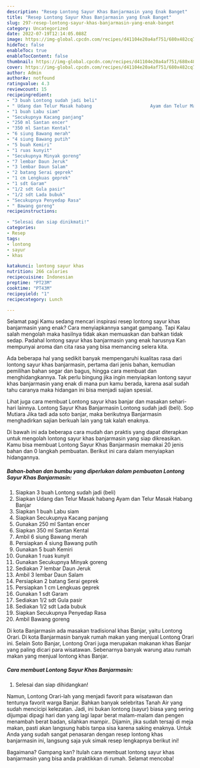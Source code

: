 ```yaml
---
description: "Resep Lontong Sayur Khas Banjarmasin yang Enak Banget"
title: "Resep Lontong Sayur Khas Banjarmasin yang Enak Banget"
slug: 297-resep-lontong-sayur-khas-banjarmasin-yang-enak-banget
category: Uncategorized
date: 2022-07-19T12:14:05.088Z
image: https://img-global.cpcdn.com/recipes/d41104e20a4af751/680x482cq70/lontong-sayur-khas-banjarmasin-foto-resep-utama.jpg
hideToc: false
enableToc: true
enableTocContent: false
thumbnail: https://img-global.cpcdn.com/recipes/d41104e20a4af751/680x482cq70/lontong-sayur-khas-banjarmasin-foto-resep-utama.jpg
cover: https://img-global.cpcdn.com/recipes/d41104e20a4af751/680x482cq70/lontong-sayur-khas-banjarmasin-foto-resep-utama.jpg
author: Admin
authorAv: notfound
ratingvalue: 4.3
reviewcount: 15
recipeingredient:
- "3 buah Lontong sudah jadi beli"
- " Udang dan Telur Masak habang                      Ayam dan Telur Masak Habang Banjar"
- "1 buah Labu siam"
- "Secukupnya Kacang panjang"
- "250 ml Santan encer"
- "350 ml Santan Kental"
- "6 siung Bawang merah"
- "4 siung Bawang putih"
- "5 buah Kemiri"
- "1 ruas kunyit"
- "Secukupnya Minyak goreng"
- "7 lembar Daun Jeruk"
- "3 lembar Daun Salam"
- "2 batang Serai geprek"
- "1 cm Lengkuas geprek"
- "1 sdt Garam"
- "1/2 sdt Gula pasir"
- "1/2 sdt Lada bubuk"
- "Secukupnya Penyedap Rasa"
- " Bawang goreng"
recipeinstructions:

- "Selesai dan siap dinikmati!"
categories:
- Resep
tags:
- lontong
- sayur
- khas

katakunci: lontong sayur khas 
nutrition: 266 calories
recipecuisine: Indonesian
preptime: "PT23M"
cooktime: "PT43M"
recipeyield: "1"
recipecategory: Lunch

---
```



Selamat pagi Kamu sedang mencari inspirasi resep lontong sayur khas banjarmasin yang enak? Cara menyiapkannya sangat gampang. Tapi Kalau salah mengolah maka hasilnya tidak akan memuaskan dan bahkan tidak sedap. Padahal lontong sayur khas banjarmasin yang enak harusnya Kan mempunyai aroma dan cita rasa yang bisa memancing selera kita.


Ada beberapa hal yang sedikit banyak mempengaruhi kualitas rasa dari lontong sayur khas banjarmasin, pertama dari jenis bahan, kemudian pemilihan bahan segar dan bagus, hingga cara membuat dan menghidangkannya. Tak perlu bingung jika ingin menyiapkan lontong sayur khas banjarmasin yang enak di mana pun kamu berada, karena asal sudah tahu caranya maka hidangan ini bisa menjadi sajian spesial.

Lihat juga cara membuat Lontong sayur khas banjar dan masakan sehari-hari lainnya. Lontong Sayur Khas Banjarmasin Lontong sudah jadi (beli). Sop Mutiara Jika tadi ada soto banjar, maka berikutnya Banjarmasin menghadirkan sajian berkuah lain yang tak kalah enaknya.


Di bawah ini ada beberapa cara mudah dan praktis yang dapat diterapkan untuk mengolah lontong sayur khas banjarmasin yang siap dikreasikan. Kamu bisa membuat Lontong Sayur Khas Banjarmasin memakai 20 jenis bahan dan 0 langkah pembuatan. Berikut ini cara dalam menyiapkan hidangannya.

<!--inarticleads1-->

##### Bahan-bahan dan bumbu yang diperlukan dalam pembuatan Lontong Sayur Khas Banjarmasin:

1. Siapkan 3 buah Lontong sudah jadi (beli)
1. Siapkan  Udang dan Telur Masak habang                      Ayam dan Telur Masak Habang Banjar
1. Siapkan 1 buah Labu siam
1. Siapkan Secukupnya Kacang panjang
1. Gunakan 250 ml Santan encer
1. Siapkan 350 ml Santan Kental
1. Ambil 6 siung Bawang merah
1. Persiapkan 4 siung Bawang putih
1. Gunakan 5 buah Kemiri
1. Gunakan 1 ruas kunyit
1. Gunakan Secukupnya Minyak goreng
1. Sediakan 7 lembar Daun Jeruk
1. Ambil 3 lembar Daun Salam
1. Persiapkan 2 batang Serai geprek
1. Persiapkan 1 cm Lengkuas geprek
1. Gunakan 1 sdt Garam
1. Sediakan 1/2 sdt Gula pasir
1. Sediakan 1/2 sdt Lada bubuk
1. Siapkan Secukupnya Penyedap Rasa
1. Ambil  Bawang goreng


Di kota Banjarmasin ada masakan tradisional khas Banjar, yaitu Lontong Orari. Di kota Banjarmasin banyak rumah makan yang menjual Lontong Orari ini. Selain Soto Banjar, Lontong Orari juga merupakan makanan khas Banjar yang paling dicari para wisatawan. Sebenarnya banyak warung atau rumah makan yang menjual lontong khas Banjar. 

<!--inarticleads2-->

##### Cara membuat Lontong Sayur Khas Banjarmasin:


1. Selesai dan siap dihidangkan!

Namun, Lontong Orari-lah yang menjadi favorit para wisatawan dan tentunya favorit warga Banjar. Bahkan banyak selebritas Tanah Air yang sudah mencicipi kelezatan. Jadi, ini bukan lontong (sayur) biasa yang sering dijumpai dipagi hari dan yang lagi lapar berat malam-malam dan pengen menambah berat badan, silahkan mampir.. Dijamin, jika sudah tersaji di meja makan, pasti akan langsung habis tanpa sisa karena saking enaknya. Untuk Anda yang sudah sangat penasaran dengan resep lontong khas banjarmasin ini, langsung saja yuk simak resep lengkapnya berikut ini! 

Bagaimana? Gampang kan? Itulah cara membuat lontong sayur khas banjarmasin yang bisa anda praktikkan di rumah. Selamat mencoba!
